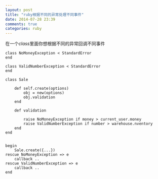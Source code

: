 ```yaml
---
layout: post
title: "ruby根据不同的异常处理不同事件"
date: 2014-07-28 23:39
comments: true
categories: ruby
---
```


在一个*class*里面你想根据不同的异常回调不同事件

	
	class NoMoneyException < StandardError
	end

	class ValidNumberException < StandardError
	end

	class Sale

		def self.create(options)
			obj = new(options)
			obj.validation
		end

		def validation

			raise NoMoneyException if money > current_user.money
			raise ValidNumberException if number > warehouse.nventory
		end
	end


	begin
		Sale.create({...})
	rescue NoMoneyException => e
		callback ..
	rescue ValidNumberException => e
		callback ..
	end



